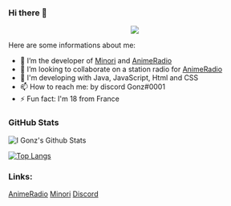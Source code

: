 ### Hi there 👋
<p align="center">
  <img src="https://cdn.discordapp.com/attachments/809003049166831633/811029569120895017/241a54fecbaa171e38c864feb2178977.gif" />
</p>

Here are some informations about me:

- 🔭 I’m the developer of [Minori](https://minoribot.eu/) and [AnimeRadio](https://www.animeradio.fr/)
- 👯 I’m looking to collaborate on a station radio for [AnimeRadio](https://www.animeradio.fr/)
- 💬 I'm developing with Java, JavaScript, Html and CSS
- 📫 How to reach me: by discord Gonz#0001
- ⚡ Fun fact: I'm 18 from France


### GitHub Stats

![I Gonz's Github Stats](https://github-readme-stats.vercel.app/api?username=gonzyui&show_icons=true&theme=monokai)

[![Top Langs](https://github-readme-stats.vercel.app/api/top-langs/?username=gonzyui&layout=compact&show_icons=true&theme=monokai)](https://github.com/gonzyui)



### Links:
[AnimeRadio](https://www.animeradio.fr/)
[Minori](https://minoribot.eu/)
[Discord](https://discord.bio/p/gonzyui)
